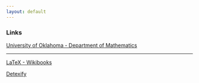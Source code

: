 ```yaml
---
layout: default
---
```


### Links

[University of Oklahoma - Department of Mathematics](http://math.ou.edu/)

---

[LaTeX - Wikibooks](https://en.wikibooks.org/wiki/LaTeX)

[Detexify](http://detexify.kirelabs.org/classify.html)


